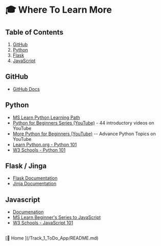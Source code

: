 # 🎓 Where To Learn More

## Table of Contents
1. [GitHub](#github) 
2. [Python](#Python)
3. [Flask](#flask--jinga)
4. [JavaScript](#javascript)

## GitHub
- [GitHub Docs](https://docs.github.com/en)

## Python
- [MS Learn Python Learning Path](https://docs.microsoft.com/en-us/learn/paths/python-first-steps/)
- [Python for Beginners Series (YouTube)](https://www.youtube.com/watch?v=jFCNu1-Xdsw&list=PLlrxD0HtieHhS8VzuMCfQD4uJ9yne1mE6)  - 44 introductory videos on YouTube 
- [More Python for Beginners (YouTube)](https://www.youtube.com/watch?v=uQ5BZht9L3A) -- Advance Python Topics on YouTube
- [Learn Python.org - Python 101](https://www.learnpython.org/)
- [W3 Schools - Python 101](https://www.w3schools.com/python/)

## Flask / Jinga
- [Flask Documentation](https://flask.palletsprojects.com/en/3.0.x/)
- [Jinja Documentation](https://flask.palletsprojects.com/en/3.0.x/templating/)


##  Javascript
- [Documenation](https://developer.mozilla.org/en-US/docs/Web/JavaScript)
- [MS Learn Beginner's Series to JavaScript](https://learn.microsoft.com/en-us/shows/beginners-series-to-javascript/)
- [W3 Schools - JavaScript 101](https://www.w3schools.com/js/)



<br/>
[🔼 Home ](/Track_1_ToDo_App/README.md) 